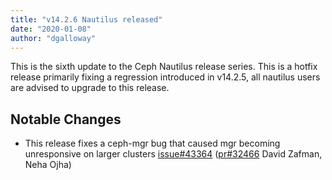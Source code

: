 ```yaml
---
title: "v14.2.6 Nautilus released"
date: "2020-01-08"
author: "dgalloway"
---
```


This is the sixth update to the Ceph Nautilus release series. This is a hotfix release primarily fixing a regression introduced in v14.2.5, all nautilus users are advised to upgrade to this release.

## Notable Changes

- This release fixes a ceph-mgr bug that caused mgr becoming unresponsive on larger clusters [issue#43364](https://tracker.ceph.com/issues/43364) ([pr#32466](https://github.com/ceph/ceph/pull/32466) David Zafman, Neha Ojha)
